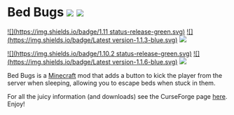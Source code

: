 # Bed Bugs [![](http://cf.way2muchnoise.eu/full_254508_downloads.svg)](https://minecraft.curseforge.com/projects/bed-bugs) [![](http://cf.way2muchnoise.eu/versions/For%20MC_254508_all.svg)](https://minecraft.curseforge.com/projects/bed-bugs)

[![](https://img.shields.io/badge/1.11 status-release-green.svg)](https://minecraft.curseforge.com/projects/bed-bugs/files?filter-game-version=2020709689%3A6317&filter-status=1)
[![](https://img.shields.io/badge/Latest version-1.1.3-blue.svg)](https://minecraft.curseforge.com/projects/bed-bugs/files?filter-game-version=2020709689%3A6317&filter-status=1)
[![](https://img.shields.io/badge/Supported-Fully-brightgreen.svg)](https://minecraft.curseforge.com/projects/bed-bugs/files?filter-game-version=2020709689%3A6317&filter-status=1)

[![](https://img.shields.io/badge/1.10.2 status-release-green.svg)](https://minecraft.curseforge.com/projects/bed-bugs/files?filter-game-version=1738749986%3A572&filter-status=1)
[![](https://img.shields.io/badge/Latest version-1.1.6-blue.svg)](https://minecraft.curseforge.com/projects/bed-bugs/files?filter-game-version=1738749986%3A572&filter-status=1)
[![](https://img.shields.io/badge/Supported-Fully-brightgreen.svg)](https://minecraft.curseforge.com/projects/bed-bugs/files?filter-game-version=1738749986%3A572&filter-status=1)

Bed Bugs is a [Minecraft](https://minecraft.net/) mod that adds a button to kick the player from the server when sleeping, allowing you to escape beds when stuck in them.

For all the juicy information (and downloads) see the CurseForge page [here](http://minecraft.curseforge.com/projects/bed-bugs). Enjoy!






